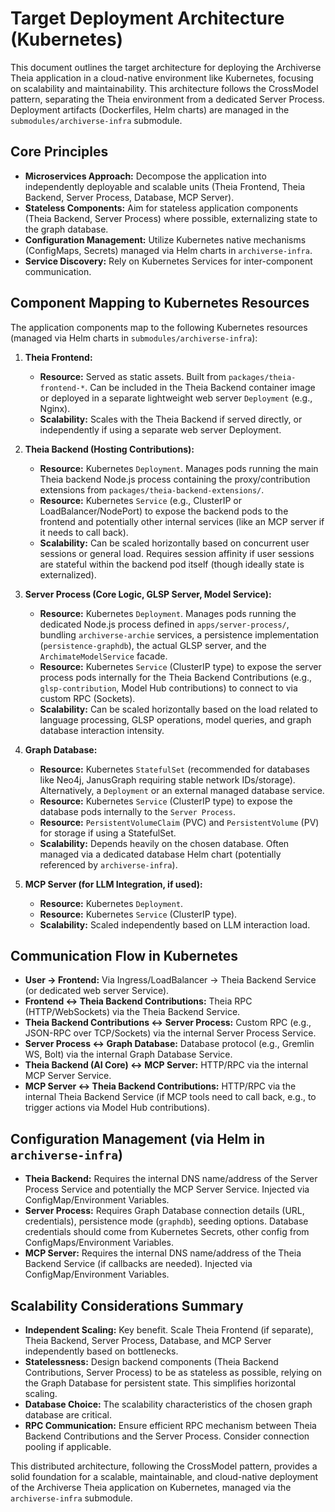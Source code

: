 # Target Deployment Architecture (Kubernetes)

This document outlines the target architecture for deploying the Archiverse Theia application in a cloud-native environment like Kubernetes, focusing on scalability and maintainability. This architecture follows the CrossModel pattern, separating the Theia environment from a dedicated Server Process. Deployment artifacts (Dockerfiles, Helm charts) are managed in the `submodules/archiverse-infra` submodule.

## Core Principles

*   **Microservices Approach:** Decompose the application into independently deployable and scalable units (Theia Frontend, Theia Backend, Server Process, Database, MCP Server).
*   **Stateless Components:** Aim for stateless application components (Theia Backend, Server Process) where possible, externalizing state to the graph database.
*   **Configuration Management:** Utilize Kubernetes native mechanisms (ConfigMaps, Secrets) managed via Helm charts in `archiverse-infra`.
*   **Service Discovery:** Rely on Kubernetes Services for inter-component communication.

## Component Mapping to Kubernetes Resources

The application components map to the following Kubernetes resources (managed via Helm charts in `submodules/archiverse-infra`):

1.  **Theia Frontend:**
    *   **Resource:** Served as static assets. Built from `packages/theia-frontend-*`. Can be included in the Theia Backend container image or deployed in a separate lightweight web server `Deployment` (e.g., Nginx).
    *   **Scalability:** Scales with the Theia Backend if served directly, or independently if using a separate web server Deployment.

2.  **Theia Backend (Hosting Contributions):**
    *   **Resource:** Kubernetes `Deployment`. Manages pods running the main Theia backend Node.js process containing the proxy/contribution extensions from `packages/theia-backend-extensions/`.
    *   **Resource:** Kubernetes `Service` (e.g., ClusterIP or LoadBalancer/NodePort) to expose the backend pods to the frontend and potentially other internal services (like an MCP server if it needs to call back).
    *   **Scalability:** Can be scaled horizontally based on concurrent user sessions or general load. Requires session affinity if user sessions are stateful within the backend pod itself (though ideally state is externalized).

3.  **Server Process (Core Logic, GLSP Server, Model Service):**
    *   **Resource:** Kubernetes `Deployment`. Manages pods running the dedicated Node.js process defined in `apps/server-process/`, bundling `archiverse-archie` services, a persistence implementation (`persistence-graphdb`), the actual GLSP server, and the `ArchimateModelService` facade.
    *   **Resource:** Kubernetes `Service` (ClusterIP type) to expose the server process pods internally for the Theia Backend Contributions (e.g., `glsp-contribution`, Model Hub contributions) to connect to via custom RPC (Sockets).
    *   **Scalability:** Can be scaled horizontally based on the load related to language processing, GLSP operations, model queries, and graph database interaction intensity.

4.  **Graph Database:**
    *   **Resource:** Kubernetes `StatefulSet` (recommended for databases like Neo4j, JanusGraph requiring stable network IDs/storage). Alternatively, a `Deployment` or an external managed database service.
    *   **Resource:** Kubernetes `Service` (ClusterIP type) to expose the database pods internally to the `Server Process`.
    *   **Resource:** `PersistentVolumeClaim` (PVC) and `PersistentVolume` (PV) for storage if using a StatefulSet.
    *   **Scalability:** Depends heavily on the chosen database. Often managed via a dedicated database Helm chart (potentially referenced by `archiverse-infra`).

5.  **MCP Server (for LLM Integration, if used):**
    *   **Resource:** Kubernetes `Deployment`.
    *   **Resource:** Kubernetes `Service` (ClusterIP type).
    *   **Scalability:** Scaled independently based on LLM interaction load.

## Communication Flow in Kubernetes

*   **User -> Frontend:** Via Ingress/LoadBalancer -> Theia Backend Service (or dedicated web server Service).
*   **Frontend <-> Theia Backend Contributions:** Theia RPC (HTTP/WebSockets) via the Theia Backend Service.
*   **Theia Backend Contributions <-> Server Process:** Custom RPC (e.g., JSON-RPC over TCP/Sockets) via the internal Server Process Service.
*   **Server Process <-> Graph Database:** Database protocol (e.g., Gremlin WS, Bolt) via the internal Graph Database Service.
*   **Theia Backend (AI Core) <-> MCP Server:** HTTP/RPC via the internal MCP Server Service.
*   **MCP Server <-> Theia Backend Contributions:** HTTP/RPC via the internal Theia Backend Service (if MCP tools need to call back, e.g., to trigger actions via Model Hub contributions).

## Configuration Management (via Helm in `archiverse-infra`)

*   **Theia Backend:** Requires the internal DNS name/address of the Server Process Service and potentially the MCP Server Service. Injected via ConfigMap/Environment Variables.
*   **Server Process:** Requires Graph Database connection details (URL, credentials), persistence mode (`graphdb`), seeding options. Database credentials should come from Kubernetes Secrets, other config from ConfigMaps/Environment Variables.
*   **MCP Server:** Requires the internal DNS name/address of the Theia Backend Service (if callbacks are needed). Injected via ConfigMap/Environment Variables.

## Scalability Considerations Summary

*   **Independent Scaling:** Key benefit. Scale Theia Frontend (if separate), Theia Backend, Server Process, Database, and MCP Server independently based on bottlenecks.
*   **Statelessness:** Design backend components (Theia Backend Contributions, Server Process) to be as stateless as possible, relying on the Graph Database for persistent state. This simplifies horizontal scaling.
*   **Database Choice:** The scalability characteristics of the chosen graph database are critical.
*   **RPC Communication:** Ensure efficient RPC mechanism between Theia Backend Contributions and the Server Process. Consider connection pooling if applicable.

This distributed architecture, following the CrossModel pattern, provides a solid foundation for a scalable, maintainable, and cloud-native deployment of the Archiverse Theia application on Kubernetes, managed via the `archiverse-infra` submodule.
